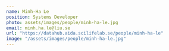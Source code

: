 ```yaml
---
name: Minh-Ha Le
position: Systems Developer
photo: assets/images/people/minh-ha-le.jpg
email: minh.ha.le@liu.se
url: "https://datahub.aida.scilifelab.se/people/minh-ha-le"
image: "/assets/images/people/minh-ha-le.jpg"
---
```


